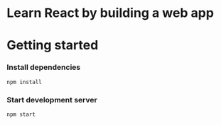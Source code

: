 # Learn React by building a web app

# Getting started

### Install dependencies

```
npm install
```

### Start development server

```
npm start
```
